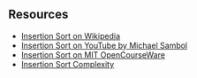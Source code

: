 ## Resources
- [Insertion Sort on Wikipedia](https://en.wikipedia.org/wiki/Insertion_sort)
- [Insertion Sort on YouTube by Michael Sambol](https://www.youtube.com/watch?v=JU767SDMDvA)
- [Insertion Sort on MIT OpenCourseWare](https://www.youtube.com/watch?v=Kg4bqzAqRBM&list=PLUl4u3cNGP61Oq3tWYp6V_F-5jb5L2iHb&index=5)
- [Insertion Sort Complexity](https://www.bigocheatsheet.com)